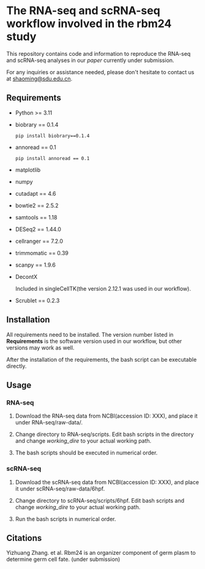 # The RNA-seq and scRNA-seq workflow involved in the rbm24 study

This repository contains code and information to reproduce
the RNA-seq and scRNA-seq analyses in our *paper* currently
under submission.

For any inquiries or assistance needed, please don't hesitate
to contact us at shaoming@sdu.edu.cn.

## Requirements

- Python >= 3.11

- biobrary == 0.1.4

    `pip install biobrary==0.1.4`

- annoread == 0.1

    `pip install annoread == 0.1`

- matplotlib

- numpy

- cutadapt == 4.6

- bowtie2 == 2.5.2

- samtools == 1.18

- DESeq2 == 1.44.0

- cellranger == 7.2.0

- trimmomatic == 0.39

- scanpy == 1.9.6

- DecontX

    Included in singleCellTK(the version 2.12.1 was used in our workflow).

- Scrublet == 0.2.3

## Installation

All requirements need to be installed. The version number listed in
**Requirements** is the software version used in our workflow,
but other versions may work as well.

After the installation of the requirements, the bash script
can be executable directly.

## Usage

### RNA-seq

1. Download the RNA-seq data from NCBI(accession ID: XXX), and place it under RNA-seq/raw-data/.

2. Change directory to RNA-seq/scripts. Edit bash scripts in the directory and change *working_dire* to
your actual working path.

3. The bash scripts should be executed in numerical order.


### scRNA-seq

1. Download the scRNA-seq data from NCBI(accession ID: XXX), and place it under scRNA-seq/raw-data/6hpf.

2. Change directory to scRNA-seq/scripts/6hpf. Edit bash scripts and change *working_dire* to your actual working path.

3. Run the bash scripts in numerical order.

## Citations

Yizhuang Zhang. et al. Rbm24 is an organizer component of germ plasm to determine germ cell fate. (under submission)
